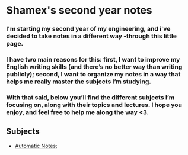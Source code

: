 # Shamex's second year notes
### I'm starting my second year of my engineering, and i've decided to take notes in a different way -through this little page. 
### I have two main reasons for this: first, I want to improve my English writing skills (and there’s no better way than writing publicly); second, I want to organize my notes in a way that helps me really master the subjects I’m studying.
### With that said, below you’ll find the different subjects I’m focusing on, along with their topics and lectures. I hope you enjoy, and feel free to help me along the way <3.

## Subjects
- [Automatic Notes](automatic/automatic.md);





